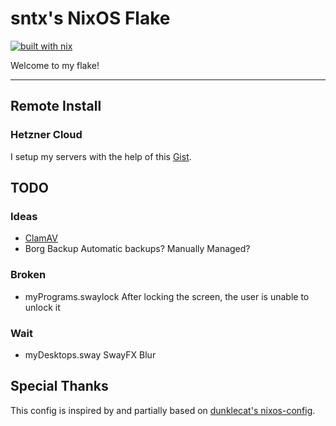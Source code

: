 # sntx's NixOS Flake

<!-- badges -->

[![built with nix](https://builtwithnix.org/badge.svg)](https://builtwithnix.org)

<!-- intro -->

Welcome to my flake!

---

## Remote Install

### Hetzner Cloud

I setup my servers with the help of this [Gist](https://gist.github.com/cyber-murmel/8b726b45047907a842a9dc9db2618b0a).

## TODO

### Ideas

* [ClamAV](https://search.nixos.org/options?channel=unstable&show=services.clamav.daemon.settings&type=packages&query=clamav)
* Borg Backup
  Automatic backups? Manually Managed?

### Broken

* myPrograms.swaylock
  After locking the screen, the user is unable to unlock it

### Wait

* myDesktops.sway
  SwayFX Blur

## Special Thanks

This config is inspired by and partially based on [dunklecat's nixos-config](https://git.sr.ht/~dunklecat/nixos-config).
